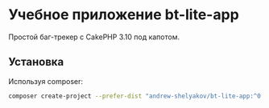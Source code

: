 # Учебное приложение bt-lite-app

Простой баг-трекер с CakePHP 3.10 под капотом.

## Установка

Используя composer:
```bash
composer create-project --prefer-dist "andrew-shelyakov/bt-lite-app:^0.5"
```
